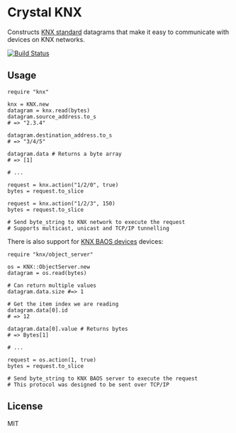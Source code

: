 # Crystal KNX

Constructs [KNX standard](https://en.wikipedia.org/wiki/KNX_(standard)) datagrams that make it easy to communicate with devices on KNX networks.

[![Build Status](https://travis-ci.org/spider-gazelle/knx.svg?branch=master)](https://travis-ci.org/spider-gazelle/knx)


## Usage

```crystal
require "knx"

knx = KNX.new
datagram = knx.read(bytes)
datagram.source_address.to_s
# => "2.3.4"

datagram.destination_address.to_s
# => "3/4/5"

datagram.data # Returns a byte array
# => [1]

# ...

request = knx.action("1/2/0", true)
bytes = request.to_slice

request = knx.action("1/2/3", 150)
bytes = request.to_slice

# Send byte_string to KNX network to execute the request
# Supports multicast, unicast and TCP/IP tunnelling

```

There is also support for [KNX BAOS devices](http://www.weinzierl.de/index.php/en/all-knx/knx-devices-en) devices:


```crystal
require "knx/object_server"

os = KNX::ObjectServer.new
datagram = os.read(bytes)

# Can return multiple values
datagram.data.size #=> 1

# Get the item index we are reading
datagram.data[0].id
# => 12

datagram.data[0].value # Returns bytes
# => Bytes[1]

# ...

request = os.action(1, true)
bytes = request.to_slice

# Send byte_string to KNX BAOS server to execute the request
# This protocol was designed to be sent over TCP/IP

```


## License

MIT
